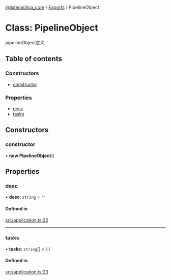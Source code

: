 [@listenai/lisa_core](../README.md) / [Exports](../modules.md) / PipelineObject

# Class: PipelineObject

pipelineObject定义

## Table of contents

### Constructors

- [constructor](pipelineobject.md#constructor)

### Properties

- [desc](pipelineobject.md#desc)
- [tasks](pipelineobject.md#tasks)

## Constructors

### constructor

• **new PipelineObject**()

## Properties

### desc

• **desc**: `string` = `''`

#### Defined in

[src/application.ts:22](https://github.com/LISTENAI/lisa-core/blob/e9982b6/src/application.ts#L22)

___

### tasks

• **tasks**: `string`[] = `[]`

#### Defined in

[src/application.ts:23](https://github.com/LISTENAI/lisa-core/blob/e9982b6/src/application.ts#L23)
